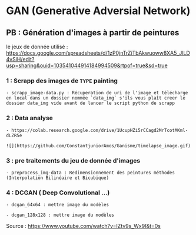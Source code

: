 # GAN (Generative Adversial Network)

## PB : Génération d'images à partir de peintures

le jeux de donnée utilisé : https://docs.google.com/spreadsheets/d/1zP0jnTrZiTbAkwuoww8XA5_JlLD4vSiH/edit?usp=sharing&ouid=103541044914184994509&rtpof=true&sd=true

### 1 : Scrapp des images de `TYPE` painting 

    - scrapp_image-data.py : Récuperation de uri de l'image et télécharge en local dans un dossier nommée `data_img` s'ils vous plaît creer le dossier data_img vide avant de lancer le script python de scrapp   


### 2 : Data analyse

    - https://colab.research.google.com/drive/1UcupHZi5rCCagd2MrTcotMKml-dLZR5e

    ![](https://github.com/ConstantjuniorAmos/Ganisme/timelapse_image.gif)

### 3 : pre traitements du jeu de donnée d'images

    - preprocess_img-data : Redimensionnement des peintures méthodes (Interpolation Bilinéaire et Bicubique)


### 4 : DCGAN ( Deep Convolutional ...)

    - dcgan_64x64 : mettre image du modèles

    - dcgan_128x128 : mettre image du modèles


Source : https://www.youtube.com/watch?v=IZtv9s_Wx9I&t=0s